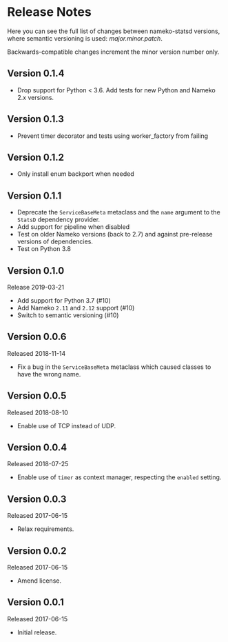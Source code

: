 Release Notes
=============

Here you can see the full list of changes between
nameko-statsd versions, where semantic versioning is used:
*major.minor.patch*.

Backwards-compatible changes increment the minor version number only.


Version 0.1.4
-------------
* Drop support for Python < 3.6. Add tests for new Python and Nameko 2.x versions.

Version 0.1.3
-------------
* Prevent timer decorator and tests using worker_factory from failing

Version 0.1.2
-------------
* Only install enum backport when needed

Version 0.1.1
-------------

* Deprecate the `ServiceBaseMeta` metaclass and the `name` argument to the
  `StatsD` dependency provider.
* Add support for pipeline when disabled
* Test on older Nameko versions (back to 2.7) and against pre-release versions of
  dependencies.
* Test on Python 3.8

Version 0.1.0
-------------

Release 2019-03-21

* Add support for Python 3.7 (#10)
* Add Nameko ``2.11`` and ``2.12`` support (#10)
* Switch to semantic versioning (#10)


Version 0.0.6
-------------

Released 2018-11-14

* Fix a bug in the `ServiceBaseMeta` metaclass which caused classes to have the
  wrong name.


Version 0.0.5
-------------

Released 2018-08-10

* Enable use of TCP instead of UDP.

Version 0.0.4
-------------

Released 2018-07-25

* Enable use of `timer` as context manager, respecting the `enabled` setting.


Version 0.0.3
-------------

Released 2017-06-15

* Relax requirements.


Version 0.0.2
-------------

Released 2017-06-15

* Amend license.


Version 0.0.1
-------------

Released 2017-06-15

* Initial release.
